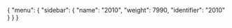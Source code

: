 {
  "menu": {
    "sidebar": {
      "name": "2010",
      "weight": 7990,
      "identifier": "2010"
    }
  }
}
